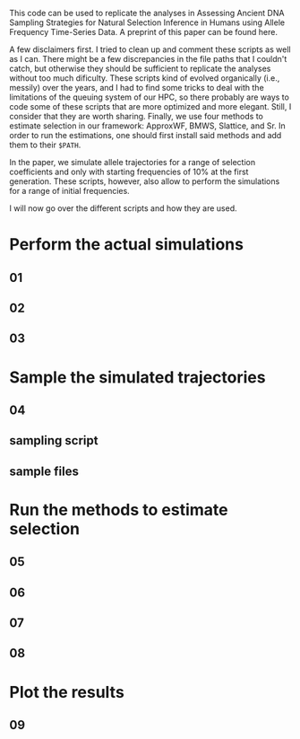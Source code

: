 This code can be used to replicate the analyses in Assessing Ancient DNA Sampling Strategies for Natural Selection Inference in Humans using Allele Frequency Time-Series Data. A preprint of this paper can be found here.

A few disclaimers first. I tried to clean up and comment these scripts as well as I can. There might be a few discrepancies in the file paths that I couldn't catch, but otherwise they should be sufficient to replicate the analyses without too much dificulty. These scripts kind of evolved organically (i.e., messily) over the years, and I had to find some tricks to deal with the limitations of the queuing system of our HPC, so there probably are ways to code some of these scripts that are more optimized and more elegant. Still, I consider that they are worth sharing. Finally, we use four methods to estimate selection in our framework: ApproxWF, BMWS, Slattice, and Sr. In order to run the estimations, one should first install said methods and add them to their `$PATH`.

In the paper, we simulate allele trajectories for a range of selection coefficients and only with starting frequencies of 10% at the first generation. These scripts, however, also allow to perform the simulations for a range of initial frequencies.

I will now go over the different scripts and how they are used.

# Perform the actual simulations
## 01
## 02
## 03
# Sample the simulated trajectories
## 04
## sampling script
## sample files
# Run the methods to estimate selection
## 05
## 06
## 07
## 08
# Plot the results
## 09
